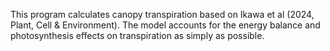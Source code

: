 This program calculates canopy transpiration based on Ikawa et al (2024, Plant, Cell & Environment). The model accounts for the energy balance and photosynthesis effects on transpiration as simply as possible.
